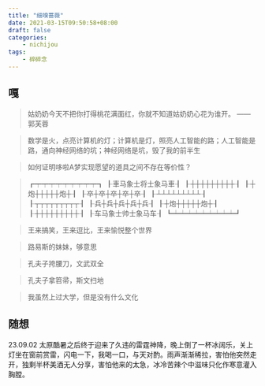 ```yaml
---
title: "细嗅蔷薇"
date: 2021-03-15T09:50:58+08:00
draft: false
categories:
    - nichijou
tags:
    - 碎碎念
---
```


## 嘎

> 姑奶奶今天不把你打得桃花满面红，你就不知道姑奶奶心花为谁开。 ——郭芙蓉

> 数学是火，点亮计算机的灯；计算机是灯，照亮人工智能的路；人工智能是路，通向神经网络的坑；神经网络是坑，毁了我的前半生

> 如何证明哆啦A梦实现愿望的道具之间不存在等价性？

>┏┯┯┯┯┯┯┯┯┯┓
>┠車马象士将士象马車┨
>┠┼┼┼┼┼┼┼┼┼┨
>┠┼炮┼┼┼┼┼炮┼┨
>┠卒┼卒┼卒┼卒┼卒┨
>┠┴┴┴┴┴┴┴┴┴┨
>┠┬┬┬┬┬┬┬┬┬┨
>┠兵┼兵┼兵┼兵┼兵┨
>┠┼炮┼┼┼┼┼炮┼┨
>┠┼┼┼┼┼┼┼┼┼┨
>┠车马象士帅士象马车┨
>┗┷┷┷┷┷┷┷┷┷┛

> 王来搞笑，王来逗比，王来愉悦整个世界

> 路易斯的妹妹，够意思

> 孔夫子挎腰刀，文武双全

> 孔夫子拿笤帚，斯文扫地

> 我虽然上过大学，但是没有什么文化


## 随想

23.09.02 太原酷暑之后终于迎来了久违的雷霆神降，晚上倒了一杯冰阔乐，关上灯坐在窗前赏雷，闪电一下，我喝一口，与天对酌。雨声渐渐稀拉，害怕他突然走开，独剩半杯美酒无人分享，害怕他来的太急，冰冷苦辣个中滋味只化作寒意灌入胸膛。